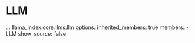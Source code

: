 # LLM

::: llama_index.core.llms.llm
    options:
      inherited_members: true
      members:
      - LLM
      show_source: false
